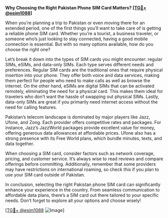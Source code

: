 **Why Choosing the Right Pakistan Phone SIM Card Matters? [[TG💪+ @esim1088](https://t.me/s/esim1088)]**

When you’re planning a trip to Pakistan or even moving there for an extended period, one of the first things you’ll want to take care of is getting a reliable phone SIM card. Whether you’re a tourist, a business traveler, or someone who’s just looking to stay connected, having a good mobile connection is essential. But with so many options available, how do you choose the right one?

Let’s break it down into the types of SIM cards you might encounter: regular SIMs, eSIMs, and data-only SIMs. Each type serves different needs and preferences. Regular SIM cards are the traditional ones that require physical insertion into your phone. They offer both voice and data services, making them perfect for people who need to make calls as well as browse the internet. On the other hand, eSIMs are digital SIMs that can be activated remotely, eliminating the need for a physical card. This makes them ideal for travelers who don’t want the hassle of swapping out physical SIMs. Lastly, data-only SIMs are great if you primarily need internet access without the need for calling features.

Pakistan’s telecom landscape is dominated by major players like Jazz, Ufone, and Zong. Each provider offers competitive rates and packages. For instance, Jazz’s JazzWorld packages provide excellent value for money, offering generous data allowances at affordable prices. Ufone also has a strong presence with its Free World plans, which bundle minutes, texts, and data together.

When choosing a SIM card, consider factors such as network coverage, pricing, and customer service. It’s always wise to read reviews and compare offerings before committing. Additionally, remember that some providers may have restrictions on international roaming, so check this if you plan to use your SIM card outside of Pakistan.

In conclusion, selecting the right Pakistan phone SIM card can significantly enhance your experience in the country. From seamless communication to affordable data plans, there’s a SIM card out there tailored to your specific needs. Don’t forget to explore all your options and choose wisely! 

[[TG💪+ @esim1088](https://t.me/s/esim1088) ![Image](https://i.postimg.cc/Y0z9fWf4/image.png)]